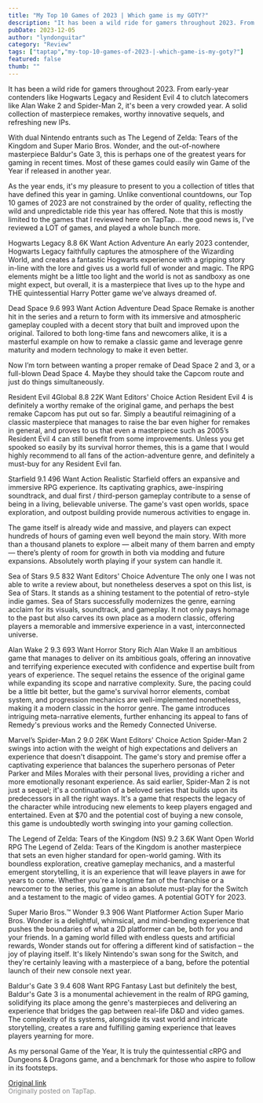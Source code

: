 ```yaml
---
title: "My Top 10 Games of 2023 | Which game is my GOTY?"
description: "It has been a wild ride for gamers throughout 2023. From early-year contenders like Hogwarts Legacy and Resident Evil 4 to clutch latecomers like Alan Wake 2 and Spider-Man 2, it's been a very crowded year. A solid collection of masterpiece remakes, worthy innovative sequels, and refreshing new IPs."
pubDate: 2023-12-05
author: "lyndonguitar"
category: "Review"
tags: ["taptap","my-top-10-games-of-2023-|-which-game-is-my-goty?"]
featured: false
thumb: ""
---
```


It has been a wild ride for gamers throughout 2023. From early-year contenders like Hogwarts Legacy and Resident Evil 4 to clutch latecomers like Alan Wake 2 and Spider-Man 2, it's been a very crowded year. A solid collection of masterpiece remakes, worthy innovative sequels, and refreshing new IPs.

With dual Nintendo entrants such as The Legend of Zelda: Tears of the Kingdom and Super Mario Bros. Wonder, and the out-of-nowhere masterpiece Baldur's Gate 3, this is perhaps one of the greatest years for gaming in recent times. Most of these games could easily win Game of the Year if released in another year.

As the year ends, it's my pleasure to present to you a collection of titles that have defined this year in gaming. Unlike conventional countdowns, our Top 10 games of 2023 are not constrained by the order of quality, reflecting the wild and unpredictable ride this year has offered. Note that this is mostly limited to the games that I reviewed here on TapTap... the good news is, I've reviewed a LOT of games, and played a whole bunch more.

Hogwarts Legacy
8.8
6K Want
Action
Adventure
An early 2023 contender, Hogwarts Legacy faithfully captures the atmosphere of the Wizarding World, and creates a fantastic Hogwarts experience with a gripping story in-line with the lore and gives us a world full of wonder and magic. The RPG elements might be a little too light and the world is not as sandboxy as one might expect, but overall, it is a masterpiece that lives up to the hype and THE quintessential Harry Potter game we’ve always dreamed of.

Dead Space
9.6
993 Want
Action
Adventure
Dead Space Remake is another hit in the series and a return to form with its immersive and atmospheric gameplay coupled with a decent story that built and improved upon the original. Tailored to both long-time fans and newcomers alike, it is a masterful example on how to remake a classic game and leverage genre maturity and modern technology to make it even better. 

Now I’m torn between wanting a proper remake of Dead Space 2 and 3, or a full-blown Dead Space 4. Maybe they should take the Capcom route and just do things simultaneously.

Resident Evil 4Global
8.8
22K Want
Editors' Choice
Action
Resident Evil 4 is definitely a worthy remake of the original game, and perhaps the best remake Capcom has put out so far. Simply a beautiful reimagining of a classic masterpiece that manages to raise the bar even higher for remakes in general, and proves to us that even a masterpiece such as 2005’s Resident Evil 4 can still benefit from some improvements. Unless you get spooked so easily by its survival horror themes, this is a game that I would highly recommend to all fans of the action-adventure genre, and definitely a must-buy for any Resident Evil fan.

Starfield
9.1
496 Want
Action
Realistic
Starfield offers an expansive and immersive RPG experience. Its captivating graphics, awe-inspiring soundtrack, and dual first / third-person gameplay contribute to a sense of being in a living, believable universe. The game's vast open worlds, space exploration, and outpost building provide numerous activities to engage in. 

The game itself is already wide and massive, and players can expect hundreds of hours of gaming even well beyond the main story. With more than a thousand planets to explore — albeit many of them barren and empty — there’s plenty of room for growth in both via modding and future expansions. Absolutely worth playing if your system can handle it.

Sea of Stars
9.5
832 Want
Editors' Choice
Adventure
The only one I was not able to write a review about, but nonetheless deserves a spot on this list, is Sea of Stars. It stands as a shining testament to the potential of retro-style indie games. Sea of Stars successfully modernizes the genre, earning acclaim for its visuals, soundtrack, and gameplay. It not only pays homage to the past but also carves its own place as a modern classic, offering players a memorable and immersive experience in a vast, interconnected universe.

Alan Wake 2
9.3
693 Want
Horror
Story Rich
Alan Wake II an ambitious game that manages to deliver on its ambitious goals, offering an innovative and terrifying experience executed with confidence and expertise built from years of experience. The sequel retains the essence of the original game while expanding its scope and narrative complexity. Sure, the pacing could be a little bit better, but the game's survival horror elements, combat system, and progression mechanics are well-implemented nonetheless, making it a modern classic in the horror genre. The game introduces intriguing meta-narrative elements, further enhancing its appeal to fans of Remedy's previous works and the Remedy Connected Universe.

Marvel’s Spider-Man 2
9.0
26K Want
Editors' Choice
Action
Spider-Man 2 swings into action with the weight of high expectations and delivers an experience that doesn't disappoint. The game's story and premise offer a captivating experience that balances the superhero personas of Peter Parker and Miles Morales with their personal lives, providing a richer and more emotionally resonant experience. As said earlier, Spider-Man 2 is not just a sequel; it's a continuation of a beloved series that builds upon its predecessors in all the right ways. It's a game that respects the legacy of the character while introducing new elements to keep players engaged and entertained. Even at $70 and the potential cost of buying a new console, this game is undoubtedly worth swinging into your gaming collection.

The Legend of Zelda: Tears of the Kingdom (NS)
9.2
3.6K Want
Open World
RPG
The Legend of Zelda: Tears of the Kingdom is another masterpiece that sets an even higher standard for open-world gaming. With its boundless exploration, creative gameplay mechanics, and a masterful emergent storytelling, it is an experience that will leave players in awe for years to come. Whether you're a longtime fan of the franchise or a newcomer to the series, this game is an absolute must-play for the Switch and a testament to the magic of video games. A potential GOTY for 2023.

Super Mario Bros.™ Wonder
9.3
906 Want
Platformer
Action
Super Mario Bros. Wonder is a delightful, whimsical, and mind-bending experience that pushes the boundaries of what a 2D platformer can be, both for you and your friends. In a gaming world filled with endless quests and artificial rewards, Wonder stands out for offering a different kind of satisfaction – the joy of playing itself. It's likely Nintendo's swan song for the Switch, and they're certainly leaving with a masterpiece of a bang, before the potential launch of their new console next year.

Baldur's Gate 3
9.4
608 Want
RPG
Fantasy
Last but definitely the best, Baldur's Gate 3 is a monumental achievement in the realm of RPG gaming, solidifying its place among the genre's masterpieces and delivering an experience that bridges the gap between real-life D&D and video games. The complexity of its systems, alongside its vast world and intricate storytelling, creates a rare and fulfilling gaming experience that leaves players yearning for more. 

As my personal Game of the Year, It is truly the quintessential cRPG and Dungeons & Dragons game, and a benchmark for those who aspire to follow in its footsteps.

[Original link](https://www.taptap.io/post/6630720)<br><span style="font-size: 0.95em; color: #888;">Originally posted on TapTap.</span>
